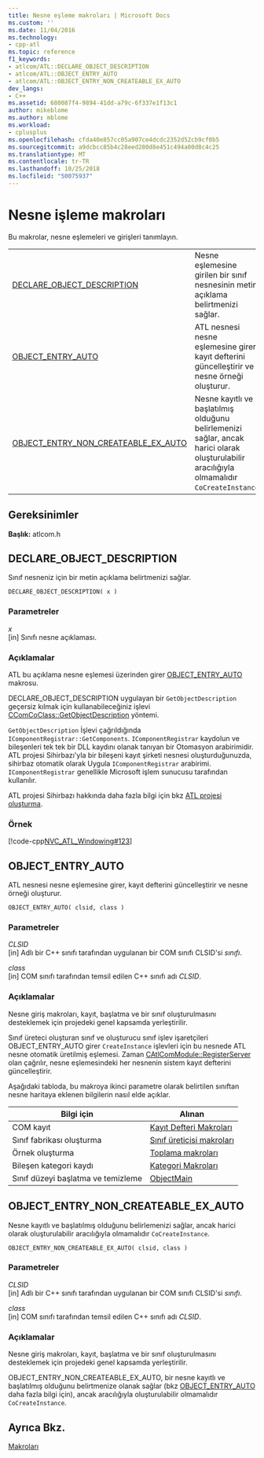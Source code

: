 ```yaml
---
title: Nesne eşleme makroları | Microsoft Docs
ms.custom: ''
ms.date: 11/04/2016
ms.technology:
- cpp-atl
ms.topic: reference
f1_keywords:
- atlcom/ATL::DECLARE_OBJECT_DESCRIPTION
- atlcom/ATL::OBJECT_ENTRY_AUTO
- atlcom/ATL::OBJECT_ENTRY_NON_CREATEABLE_EX_AUTO
dev_langs:
- C++
ms.assetid: 680087f4-9894-41dd-a79c-6f337e1f13c1
author: mikeblome
ms.author: mblome
ms.workload:
- cplusplus
ms.openlocfilehash: cfda40e857cc05a907ce4dcdc2352d52cb9cf0b5
ms.sourcegitcommit: a9dcbcc85b4c28eed280d8e451c494a00d8c4c25
ms.translationtype: MT
ms.contentlocale: tr-TR
ms.lasthandoff: 10/25/2018
ms.locfileid: "50075937"
---
```

# <a name="object-map-macros"></a>Nesne işleme makroları

Bu makrolar, nesne eşlemeleri ve girişleri tanımlayın.

|||
|-|-|
|[DECLARE_OBJECT_DESCRIPTION](#declare_object_description)|Nesne eşlemesine girilen bir sınıf nesnesinin metin açıklama belirtmenizi sağlar.|
|[OBJECT_ENTRY_AUTO](#object_entry_auto)|ATL nesnesi nesne eşlemesine girer, kayıt defterini güncelleştirir ve nesne örneği oluşturur.|
|[OBJECT_ENTRY_NON_CREATEABLE_EX_AUTO](#object_entry_non_createable_ex_auto)|Nesne kayıtlı ve başlatılmış olduğunu belirlemenizi sağlar, ancak harici olarak oluşturulabilir aracılığıyla olmamalıdır `CoCreateInstance`.|

## <a name="requirements"></a>Gereksinimler

**Başlık:** atlcom.h

##  <a name="declare_object_description"></a>  DECLARE_OBJECT_DESCRIPTION

Sınıf nesneniz için bir metin açıklama belirtmenizi sağlar.

```
DECLARE_OBJECT_DESCRIPTION( x )
```

### <a name="parameters"></a>Parametreler

*x*<br/>
[in] Sınıfı nesne açıklaması.

### <a name="remarks"></a>Açıklamalar

ATL bu açıklama nesne eşlemesi üzerinden girer [OBJECT_ENTRY_AUTO](#object_entry_auto) makrosu.

DECLARE_OBJECT_DESCRIPTION uygulayan bir `GetObjectDescription` geçersiz kılmak için kullanabileceğiniz işlevi [CComCoClass::GetObjectDescription](ccomcoclass-class.md#getobjectdescription) yöntemi.

`GetObjectDescription` İşlevi çağrıldığında `IComponentRegistrar::GetComponents`. `IComponentRegistrar` kaydolun ve bileşenleri tek tek bir DLL kaydını olanak tanıyan bir Otomasyon arabirimidir. ATL projesi Sihirbazı'yla bir bileşeni kayıt şirketi nesnesi oluşturduğunuzda, sihirbaz otomatik olarak Uygula `IComponentRegistrar` arabirimi. `IComponentRegistrar` genellikle Microsoft işlem sunucusu tarafından kullanılır.

ATL projesi Sihirbazı hakkında daha fazla bilgi için bkz [ATL projesi oluşturma](../../atl/reference/creating-an-atl-project.md).

### <a name="example"></a>Örnek

[!code-cpp[NVC_ATL_Windowing#123](../../atl/codesnippet/cpp/object-map-macros_1.h)]

##  <a name="object_entry_auto"></a>  OBJECT_ENTRY_AUTO

ATL nesnesi nesne eşlemesine girer, kayıt defterini güncelleştirir ve nesne örneği oluşturur.

```
OBJECT_ENTRY_AUTO( clsid, class )
```

### <a name="parameters"></a>Parametreler

*CLSID*<br/>
[in] Adlı bir C++ sınıfı tarafından uygulanan bir COM sınıfı CLSID'si *sınıfı*.

*class*<br/>
[in] COM sınıfı tarafından temsil edilen C++ sınıfı adı *CLSID*.

### <a name="remarks"></a>Açıklamalar

Nesne giriş makroları, kayıt, başlatma ve bir sınıf oluşturulmasını desteklemek için projedeki genel kapsamda yerleştirilir.

Sınıf üreteci oluşturan sınıf ve oluşturucu sınıf işlev işaretçileri OBJECT_ENTRY_AUTO girer `CreateInstance` işlevleri için bu nesnede ATL nesne otomatik üretilmiş eşlemesi. Zaman [CAtlComModule::RegisterServer](catlcommodule-class.md#registerserver) olan çağrılır, nesne eşlemesindeki her nesnenin sistem kayıt defterini güncelleştirir.

Aşağıdaki tabloda, bu makroya ikinci parametre olarak belirtilen sınıftan nesne haritaya eklenen bilgilerin nasıl elde açıklar.

|Bilgi için|Alınan|
|---------------------|-------------------|
|COM kayıt|[Kayıt Defteri Makroları](../../atl/reference/registry-macros.md)|
|Sınıf fabrikası oluşturma|[Sınıf üreticisi makroları](../../atl/reference/aggregation-and-class-factory-macros.md)|
|Örnek oluşturma|[Toplama makroları](../../atl/reference/aggregation-and-class-factory-macros.md)|
|Bileşen kategori kaydı|[Kategori Makroları](../../atl/reference/category-macros.md)|
|Sınıf düzeyi başlatma ve temizleme|[ObjectMain](ccomobjectrootex-class.md#objectmain)|

##  <a name="object_entry_non_createable_ex_auto"></a>  OBJECT_ENTRY_NON_CREATEABLE_EX_AUTO

Nesne kayıtlı ve başlatılmış olduğunu belirlemenizi sağlar, ancak harici olarak oluşturulabilir aracılığıyla olmamalıdır `CoCreateInstance`.

```
OBJECT_ENTRY_NON_CREATEABLE_EX_AUTO( clsid, class )
```

### <a name="parameters"></a>Parametreler

*CLSID*<br/>
[in] Adlı bir C++ sınıfı tarafından uygulanan bir COM sınıfı CLSID'si *sınıfı*.

*class*<br/>
[in] COM sınıfı tarafından temsil edilen C++ sınıfı adı *CLSID*.

### <a name="remarks"></a>Açıklamalar

Nesne giriş makroları, kayıt, başlatma ve bir sınıf oluşturulmasını desteklemek için projedeki genel kapsamda yerleştirilir.

OBJECT_ENTRY_NON_CREATEABLE_EX_AUTO, bir nesne kayıtlı ve başlatılmış olduğunu belirtmenize olanak sağlar (bkz [OBJECT_ENTRY_AUTO](#object_entry_auto) daha fazla bilgi için), ancak aracılığıyla oluşturulabilir olmamalıdır `CoCreateInstance`.

## <a name="see-also"></a>Ayrıca Bkz.

[Makroları](../../atl/reference/atl-macros.md)
